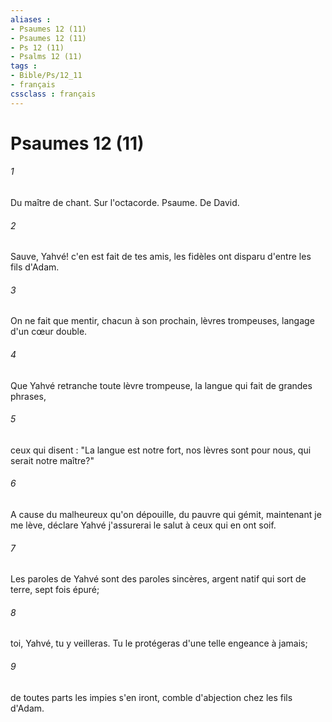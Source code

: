 ```yaml
---
aliases : 
- Psaumes 12 (11)
- Psaumes 12 (11)
- Ps 12 (11)
- Psalms 12 (11)
tags : 
- Bible/Ps/12_11
- français
cssclass : français
---
```


# Psaumes 12 (11)

###### 1
Du maître de chant. Sur l'octacorde. Psaume. De David.
###### 2
Sauve, Yahvé! c'en est fait de tes amis, les fidèles ont disparu d'entre les fils d'Adam.
###### 3
On ne fait que mentir, chacun à son prochain, lèvres trompeuses, langage d'un cœur double.
###### 4
Que Yahvé retranche toute lèvre trompeuse, la langue qui fait de grandes phrases,
###### 5
ceux qui disent : "La langue est notre fort, nos lèvres sont pour nous, qui serait notre maître?"
###### 6
A cause du malheureux qu'on dépouille, du pauvre qui gémit, maintenant je me lève, déclare Yahvé j'assurerai le salut à ceux qui en ont soif.
###### 7
Les paroles de Yahvé sont des paroles sincères, argent natif qui sort de terre, sept fois épuré;
###### 8
toi, Yahvé, tu y veilleras. Tu le protégeras d'une telle engeance à jamais;
###### 9
de toutes parts les impies s'en iront, comble d'abjection chez les fils d'Adam.
